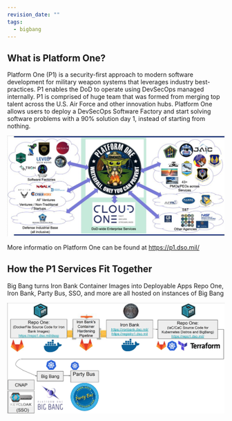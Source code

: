 ```yaml
---
revision_date: ""
tags:
  - bigbang
---
```


## What is Platform One?
Platform One (P1) is a security-first approach to modern software development for military weapon systems that leverages industry best-practices. P1 enables the DoD to operate using DevSecOps managed internally. P1 is comprised of huge team that was formed from merging top talent across the U.S. Air Force and other innovation hubs. Platform One allows users to deploy a DevSecOps Software Factory and start solving software problems with a 90% solution day 1, instead of starting from nothing.

![Platform One Organization](../images/p1.png)


More informatio on Platform One can be found at https://p1.dso.mil/


## How the P1 Services Fit Together
Big Bang turns Iron Bank Container Images into Deployable Apps Repo One, Iron Bank, Party Bus, SSO, and more are all hosted on instances of Big Bang

![Platform One Services](../images/p1-services.png)


